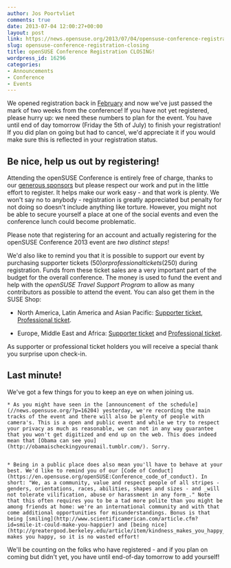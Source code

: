 ```yaml
---
author: Jos Poortvliet
comments: true
date: 2013-07-04 12:00:27+00:00
layout: post
link: https://news.opensuse.org/2013/07/04/opensuse-conference-registration-closing/
slug: opensuse-conference-registration-closing
title: openSUSE Conference Registration CLOSING!
wordpress_id: 16296
categories:
- Announcements
- Conference
- Events
---
```


We opened registration back in [February](https://news.opensuse.org/2013/02/20/osc13-cfp/) and now we've just passed the mark of two weeks from the conference! If you have not yet registered, please hurry up: we need these numbers to plan for the event. You have until end of day tomorrow (Friday the 5th of July) to finish your registration! If you did plan on going but had to cancel, we'd appreciate it if you would make sure this is reflected in your registration status.


## Be nice, help us out by registering!


Attending the openSUSE Conference is entirely free of charge, thanks to our [generous sponsors](https://news.opensuse.org/2013/07/01/thanking-the-opensuse-conference-sponsors-2/) but please respect our work and put in the little effort to register. It helps make our work easy - and that work is plenty. We won't say no to anybody - registration is greatly appreciated but penalty for not doing so doesn't include anything like torture. However, you might not be able to secure yourself a place at one of the social events and even the conference lunch could become problematic.

Please note that registering for an account and actually registering for the openSUSE Conference 2013 event are _two distinct steps_!

We'd also like to remind you that it is possible to support our event by purchasing supporter tickets ($50) or professional tickets ($250) during registration. Funds from these ticket sales are a very important part of the budget for the overall conference. The money is used to fund the event and help with the _openSUSE Travel Support Program_ to allow as many contributors as possible to attend the event. You can also get them in the SUSE Shop:



	
  * North America, Latin America and Asian Pacific: [Supporter ticket](https://buy.suse.com/store/suse/en_US/buy/productID.264835100), [Professional ticket](https://buy.suse.com/store/suse/en_US/buy/productID.264935300).

	
  * Europe, Middle East and Africa: [Supporter ticket](http://shop.novell.com/DRHM/store?Action=AddItemToRequisition&siteId=novelleu&Env=BASE&productId=265352500) and [Professional ticket](http://shop.novell.com/DRHM/store?Action=AddItemToRequisition&siteId=novelleu&Env=BASE&productId=265352400).


As supporter or professional ticket holders you will receive a special thank you surprise upon check-in.


## Last minute!


We've got a few things for you to keep an eye on when joining us.




	
    * As you might have seen in the [announcement of the schedule](//news.opensuse.org/?p=16204) yesterday, we're recording the main tracks of the event and there will also be plenty of people with camera's. This is a open and public event and while we try to respect your privacy as much as reasonable, we can not in any way guarantee that you won't get digitized and end up on the web. This does indeed mean that [Obama can see you](http://obamaischeckingyouremail.tumblr.com/). Sorry.

	
    * Being in a public place does also mean you'll have to behave at your best. We'd like to remind you of our [Code of Conduct](https://en.opensuse.org/openSUSE:Conference_code_of_conduct). In short: "We, as a community, value and respect people of all stripes - genders, orientations, races, abilities, shapes and sizes - and _will not tolerate vilification, abuse or harassment in any form_." Note that this often requires you to be a tad more polite than you might be among friends at home: we're an international community and with that come additional opportunities for misunderstandings. Bonus is that being [smiling](http://www.scientificamerican.com/article.cfm?id=smile-it-could-make-you-happier) and [being nice](http://greatergood.berkeley.edu/article/item/kindness_makes_you_happy_and_happiness_makes_you_kind) makes you happy, so it is no wasted effort!



We'll be counting on the folks who have registered - and if you plan on coming but didn't yet, you have until end-of-day tomorrow to add yourself!
